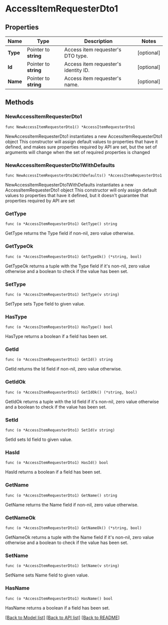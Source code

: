 # AccessItemRequesterDto1

## Properties

Name | Type | Description | Notes
------------ | ------------- | ------------- | -------------
**Type** | Pointer to **string** | Access item requester&#39;s DTO type. | [optional] 
**Id** | Pointer to **string** | Access item requester&#39;s identity ID. | [optional] 
**Name** | Pointer to **string** | Access item requester&#39;s name. | [optional] 

## Methods

### NewAccessItemRequesterDto1

`func NewAccessItemRequesterDto1() *AccessItemRequesterDto1`

NewAccessItemRequesterDto1 instantiates a new AccessItemRequesterDto1 object
This constructor will assign default values to properties that have it defined,
and makes sure properties required by API are set, but the set of arguments
will change when the set of required properties is changed

### NewAccessItemRequesterDto1WithDefaults

`func NewAccessItemRequesterDto1WithDefaults() *AccessItemRequesterDto1`

NewAccessItemRequesterDto1WithDefaults instantiates a new AccessItemRequesterDto1 object
This constructor will only assign default values to properties that have it defined,
but it doesn't guarantee that properties required by API are set

### GetType

`func (o *AccessItemRequesterDto1) GetType() string`

GetType returns the Type field if non-nil, zero value otherwise.

### GetTypeOk

`func (o *AccessItemRequesterDto1) GetTypeOk() (*string, bool)`

GetTypeOk returns a tuple with the Type field if it's non-nil, zero value otherwise
and a boolean to check if the value has been set.

### SetType

`func (o *AccessItemRequesterDto1) SetType(v string)`

SetType sets Type field to given value.

### HasType

`func (o *AccessItemRequesterDto1) HasType() bool`

HasType returns a boolean if a field has been set.

### GetId

`func (o *AccessItemRequesterDto1) GetId() string`

GetId returns the Id field if non-nil, zero value otherwise.

### GetIdOk

`func (o *AccessItemRequesterDto1) GetIdOk() (*string, bool)`

GetIdOk returns a tuple with the Id field if it's non-nil, zero value otherwise
and a boolean to check if the value has been set.

### SetId

`func (o *AccessItemRequesterDto1) SetId(v string)`

SetId sets Id field to given value.

### HasId

`func (o *AccessItemRequesterDto1) HasId() bool`

HasId returns a boolean if a field has been set.

### GetName

`func (o *AccessItemRequesterDto1) GetName() string`

GetName returns the Name field if non-nil, zero value otherwise.

### GetNameOk

`func (o *AccessItemRequesterDto1) GetNameOk() (*string, bool)`

GetNameOk returns a tuple with the Name field if it's non-nil, zero value otherwise
and a boolean to check if the value has been set.

### SetName

`func (o *AccessItemRequesterDto1) SetName(v string)`

SetName sets Name field to given value.

### HasName

`func (o *AccessItemRequesterDto1) HasName() bool`

HasName returns a boolean if a field has been set.


[[Back to Model list]](../README.md#documentation-for-models) [[Back to API list]](../README.md#documentation-for-api-endpoints) [[Back to README]](../README.md)



